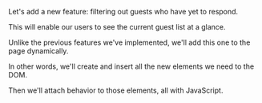 Let's add a new feature: filtering out guests who have yet to respond. 

This will enable our users to see the current guest list at a glance. 

Unlike the previous features we've implemented, we'll add this one to the page dynamically. 

In other words, we'll create and insert all the new elements we need to the DOM. 

Then we'll attach behavior to those elements, all with JavaScript.